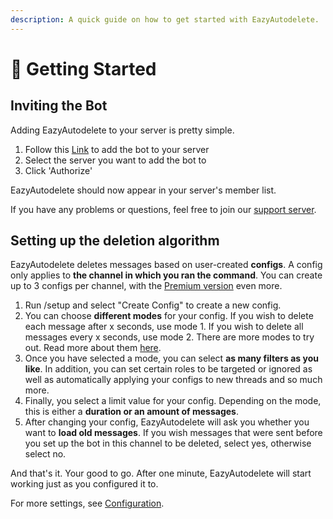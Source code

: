 ```yaml
---
description: A quick guide on how to get started with EazyAutodelete.
---
```


# 🚀 Getting Started

## Inviting the Bot

Adding EazyAutodelete to your server is pretty simple.

1. Follow this [Link](https://eazyautodelete.xyz/invite/) to add the bot to your server
2. Select the server you want to add the bot to
3. Click 'Authorize'

EazyAutodelete should now appear in your server's member list.

If you have any problems or questions, feel free to join our [support server](https://eazyautodelete.xyz/invite).

## Setting up the deletion algorithm

EazyAutodelete deletes messages based on user-created **configs**. A config only applies to **the channel in which you ran the command**. You can create up to 3 configs per channel, with the [Premium version](https://eazyautodelete.xyz/premium) even more.

1. Run /setup and select "Create Config" to create a new config.
2. You can choose **different modes** for your config. If you wish to delete each message after x seconds, use mode 1. If you wish to delete all messages every x seconds, use mode 2. There are more modes to try out. Read more about them [here](https://docs.eazyautodelete.xyz/config/modes).
3. Once you have selected a mode, you can select **as many filters as you like**. In addition, you can set certain roles to be targeted or ignored as well as automatically applying your configs to new threads and so much more.
4. Finally, you select a limit value for your config. Depending on the mode, this is either a **duration or an amount of messages**.
5. After changing your config, EazyAutodelete will ask you whether you want to **load old messages**. If you wish messages that were sent before you set up the bot in this channel to be deleted, select yes, otherwise select no.

And that's it. Your good to go. After one minute, EazyAutodelete will start working just as you configured it to.

For more settings, see [Configuration](config/).
